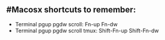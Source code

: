 #Macosx shortcuts to remember:
---
* Terminal pgup pgdw scroll: Fn-up Fn-dw
* Terminal pgup pgdw scroll tmux: Shift-Fn-up Shift-Fn-dw

